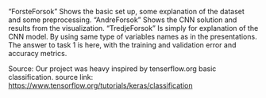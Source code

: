 “ForsteForsok” Shows the basic set up, some explanation of the dataset and some preprocessing.
“AndreForsok” Shows the CNN solution and results from the visualization.
“TredjeForsok” Is simply for explanation of the CNN model. By using same type of variables names as in the presentations. The answer to task 1 is here, with the training and validation error and accuracy metrics.

Source:
Our project was heavy inspired by tenserflow.org basic classification.
source link: https://www.tensorflow.org/tutorials/keras/classification
